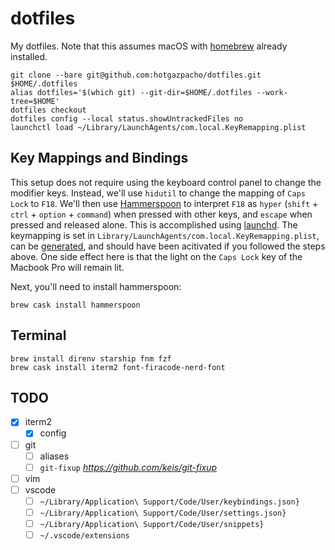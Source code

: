 # dotfiles

My dotfiles. Note that this assumes macOS with [homebrew](https://brew.sh) already installed.

```console
git clone --bare git@github.com:hotgazpacho/dotfiles.git $HOME/.dotfiles
alias dotfiles='$(which git) --git-dir=$HOME/.dotfiles --work-tree=$HOME'
dotfiles checkout
dotfiles config --local status.showUntrackedFiles no
launchctl load ~/Library/LaunchAgents/com.local.KeyRemapping.plist
```

## Key Mappings and Bindings

This setup does not require using the keyboard control panel to change the modifier keys. Instead, we'll use `hidutil` to change the mapping of `Caps Lock` to `F18`. We'll then use [Hammerspoon](https://hammerspoon.org) to interpret `F18` as `hyper` (`shift` + `ctrl` + `option` + `command`) when pressed with other keys, and `escape` when pressed and released alone. This is accomplished using [launchd](https://www.launchd.info). The keymapping is set in `Library/LaunchAgents/com.local.KeyRemapping.plist`, can be [generated](https://hidutil-generator.netlify.app), and should have been acitivated if you followed the steps above. One side effect here is that the light on the `Caps Lock` key of the Macbook Pro will remain lit.

Next, you'll need to install hammerspoon:

```console
brew cask install hammerspoon
```

## Terminal

```console
brew install direnv starship fnm fzf
brew cask install iterm2 font-firacode-nerd-font
```

## TODO
- [x] iterm2 
  - [x] config
- [ ] git
  - [ ] aliases
  - [ ] `git-fixup` *https://github.com/keis/git-fixup*
- [ ] vim
- [ ] vscode 
  - [ ] `~/Library/Application\ Support/Code/User/keybindings.json}`
  - [ ] `~/Library/Application\ Support/Code/User/settings.json}`
  - [ ] `~/Library/Application\ Support/Code/User/snippets}`
  - [ ] `~/.vscode/extensions`
